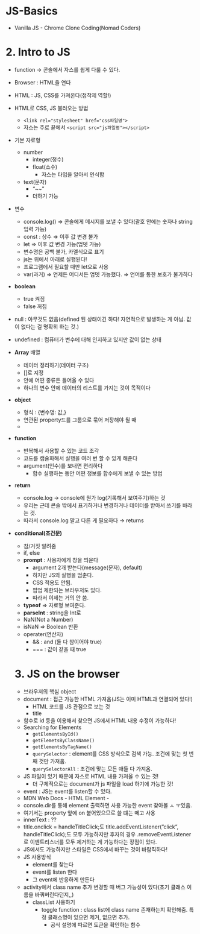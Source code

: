 # JS-Basics
- Vanilla JS - Chrome Clone Coding(Nomad Coders)

# 2. Intro to JS

- function → 콘솔에서 자스를 쉽게 다룰 수 있다.
- Browser : HTML을 연다
- HTML : JS, CSS를 가져온다(접착제 역할!)
- HTML로 CSS, JS 불러오는 방법
    - `<link rel="stylesheet" href="css파일명">`
    - 자스는 주로 끝에서 `<script src="js파일명"></script>`

- 기본 자료형
    - number
        - integer(정수)
        - float(소수)
            - 자스는 타입을 알아서 인식함
    - text(문자)
        - “~~”
        - 더하기 가능
    
- 변수
    - console.log() ⇒ 콘솔에게 메시지를 보낼 수 있다(괄호 안에는 숫자나 string 입력 가능)
    - const : 상수 ⇒ 이후 값 변경 불가
    - let ⇒ 이후 값 변경 가능(업뎃 가능)
    - 변수명은 공백 불가, 카멜식으로 표기
    - js는 위에서 아래로 실행된다!
    - 프로그램에서 필요할 때만 let으로 사용
    - var(과거) ⇒ 언제든 어디서든 업뎃 가능했다. ⇒ 언어를 통한 보호가 불가하다
    
- **boolean**
    - true 켜짐
    - false 꺼짐
- null : 아무것도 없음(defined 된 상태이긴 하다! 자연적으로 발생하는 게 아님. 값이 없다는 걸 명확히 하는 것.)
- undefined : 컴퓨터가 변수에 대해 인지하고 있지만 값이 없는 상태
- **Array** 배열
    - 데이터 정리하기(데이터 구조)
    - []로 지정
    - 안에 어떤 종류든 들어올 수 있다
    - 하나의 변수 안에 데이터의 리스트를 가지는 것이 목적이다
    
- **object**
    - 형식 : {변수명: 값,}
    - 연관된 property드를 그룹으로 묶어 저장해야 될 때
    - 
- **function**
    - 반복해서 사용할 수 있는 코드 조각
    - 코드를 캡슐화해서 실행을 여러 번 할 수 있게 해준다
    - argument(인수)를 보내면 편리하다
        - 함수 실행하는 동안 어떤 정보를 함수에게 보낼 수 있는 방법
- r**eturn**
    - console.log → console에 뭔가 log(기록해서 보여주기)하는 것
    - 우리는 근데 콘솔 밖에서 표기하거나 변경하거나 데이터를 받아서 쓰기를 바라는 것.
    - 따라서 console.log 말고 다른 게 필요하다 → returns
- **conditional(조건문)**
    - 참/거짓 알려줌
    - if, else
    - **prompt** : 사용자에게 창을 띄운다
        - argument 2개 받는다(message(문자), default)
        - 하지만 JS의 실행을 멈춘다.
        - CSS 적용도 안됨.
        - 팝업 제한되는 브라우저도 있다.
        - 따라서 이제는 거의 안 씀.
    - **typeof** ⇒ 자료형 보여준다.
    - **parseInt** : string을 Int로
    - NaN(Not a Number)
    - isNaN ⇒ Boolean 반환
    - operater(연산자)
        - && : and (둘 다 참이어야 true)
        - === : 값이 같을 때 true
   
  # 3. JS on the browser
   - 브라우저의 핵심 object
    - document : 접근 가능한 HTML 가져옴(JS는 이미 HTML과 연결되어 있다!)
        - HTML 코드를 JS 관점으로 보는 것
        - title
    - 함수로 id 등을 이용해서 찾으면 JS에서 HTML 내용 수정이 가능하다!
    - Searching for Elements
        - `getElementsById()`
        - `getElemetsByClassName()`
        - `getElementsByTagName()`
        - `querySelector` : element를 CSS 방식으로 검색 가능. 조건에 맞는 첫 번째 것만 가져옴.
        - `querySelectorAll` : 조건에 맞는 모든 애들 다 가져옴.
    - JS 파일이 있기 때문에 자스로 HTML 내용 가져올 수 있는 것!
        - 더 구체적으로는 document가 js 파일을 load 하기에 가능한 것!
    - event : JS는 event를 listen할 수 있다.
    - MDN Web Docs - HTML Element -
    - console.dir를 통해 element 출력하면 사용 가능한 event 찾아볼 ㅅ ㅜ있음.
    - 여기서는 property 앞에 on 붙어있으므로 쓸 떄는 떼고 사용
    - innerText : ??
    - title.onclick = handleTitleClick;도 title.addEventListener(”click”, handleTitleClick);도 모두 가능하지만 후자의 경우 .removeEventListener로 이벤트리스너를 모두 제거하는 게 가능하다는 장점이 있다.
    - JS에서도 가능하지만 스타일은 CSS에서 바꾸는 것이 바람직하다!
    - JS 사용방식
        - element를 찾는다
        - event를 listen 한다
        - 그 event에 반응하게 만든다
    - activity에서 class name 추가 변경할 때 버그 가능성이 있다(초기 클래스 이름을 바꿔버린다던지,,)
        - classList 사용하기
            - toggle function : class list에 class name 존재하는지 확인해줌. 특정 클래스명이 있으면 제거, 없으면 추가.
                - 공식 설명에 따르면 토큰을 확인하는 함수
